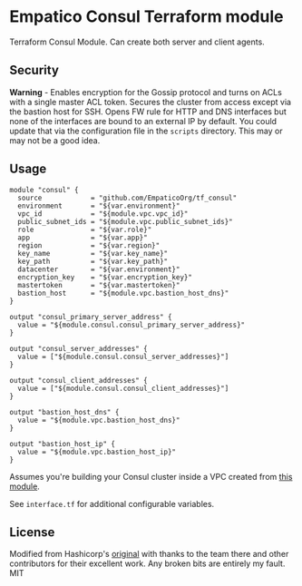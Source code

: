 # Empatico Consul Terraform module

Terraform Consul Module. Can create both server and client agents.

## Security

**Warning** - Enables encryption for the Gossip protocol and turns on ACLs with a single master ACL token. Secures the cluster from access except via the bastion host for SSH. Opens FW rule for HTTP and DNS interfaces but none of the interfaces are bound to an external IP by default. You could update that via the configuration file in the `scripts` directory. This may or may not be a good idea.

## Usage

```hcl
module "consul" {
  source            = "github.com/EmpaticoOrg/tf_consul"
  environment       = "${var.environment}"
  vpc_id            = "${module.vpc.vpc_id}"
  public_subnet_ids = "${module.vpc.public_subnet_ids}"
  role              = "${var.role}"
  app               = "${var.app}"
  region            = "${var.region}"
  key_name          = "${var.key_name}"
  key_path          = "${var.key_path}"
  datacenter        = "${var.environment}"
  encryption_key    = "${var.encryption_key}"
  mastertoken       = "${var.mastertoken}"
  bastion_host      = "${module.vpc.bastion_host_dns}"
}

output "consul_primary_server_address" {
  value = "${module.consul.consul_primary_server_address}"
}

output "consul_server_addresses" {
  value = ["${module.consul.consul_server_addresses}"]
}

output "consul_client_addresses" {
  value = ["${module.consul.consul_client_addresses}"]
}

output "bastion_host_dns" {
  value = "${module.vpc.bastion_host_dns}"
}

output "bastion_host_ip" {
  value = "${module.vpc.bastion_host_ip}"
}
```
Assumes you're building your Consul cluster inside a VPC created from [this
module](https://github.com/EmpaticoOrg/tf_vpc).

See `interface.tf` for additional configurable variables.

## License

Modified from Hashicorp's [original](https://github.com/hashicorp/consul/tree/master/terraform/aws) with thanks to the team there and other contributors for their excellent work. Any broken bits are entirely my fault. 
MIT
